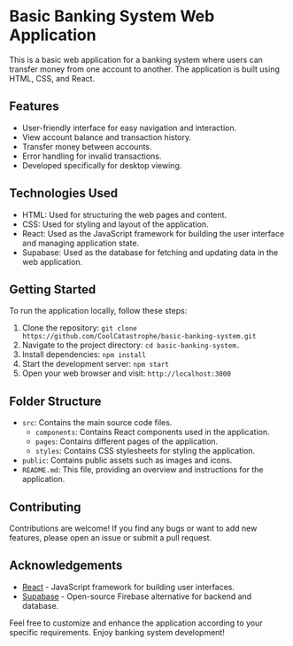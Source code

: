 # Basic Banking System Web Application

This is a basic web application for a banking system where users can transfer money from one account to another. The application is built using HTML, CSS, and React.

## Features

- User-friendly interface for easy navigation and interaction.
- View account balance and transaction history.
- Transfer money between accounts.
- Error handling for invalid transactions.
- Developed specifically for desktop viewing.

## Technologies Used

- HTML: Used for structuring the web pages and content.
- CSS: Used for styling and layout of the application.
- React: Used as the JavaScript framework for building the user interface and managing application state.
- Supabase: Used as the database for fetching and updating data in the web application.

## Getting Started

To run the application locally, follow these steps:

1. Clone the repository: `git clone https://github.com/CoolCatastrophe/basic-banking-system.git`
2. Navigate to the project directory: `cd basic-banking-system.`
3. Install dependencies: `npm install`
4. Start the development server: `npm start`
5. Open your web browser and visit: `http://localhost:3000`

## Folder Structure

- `src`: Contains the main source code files.
  - `components`: Contains React components used in the application.
  - `pages`: Contains different pages of the application.
  - `styles`: Contains CSS stylesheets for styling the application.
- `public`: Contains public assets such as images and icons.
- `README.md`: This file, providing an overview and instructions for the application.

## Contributing

Contributions are welcome! If you find any bugs or want to add new features, please open an issue or submit a pull request.
## Acknowledgements

- [React](https://reactjs.org) - JavaScript framework for building user interfaces.
- [Supabase](https://supabase.com/) - Open-source Firebase alternative for backend and database.

Feel free to customize and enhance the application according to your specific requirements. Enjoy banking system development!
